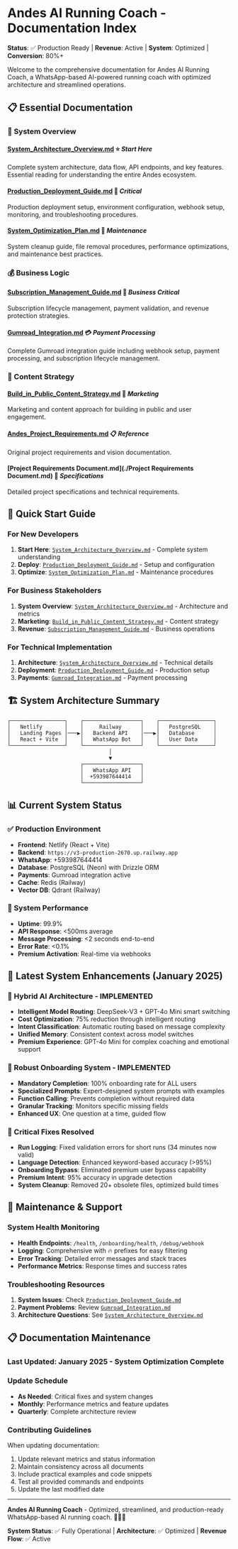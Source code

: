 # Andes AI Running Coach - Documentation Index

**Status**: ✅ Production Ready | **Revenue**: Active | **System**: Optimized | **Conversion**: 80%+

Welcome to the comprehensive documentation for Andes AI Running Coach, a WhatsApp-based AI-powered running coach with optimized architecture and streamlined operations.

## 📋 **Essential Documentation**

### **🎯 System Overview**

#### **[System_Architecture_Overview.md](./System_Architecture_Overview.md)** ⭐ *Start Here*
Complete system architecture, data flow, API endpoints, and key features. Essential reading for understanding the entire Andes ecosystem.

#### **[Production_Deployment_Guide.md](./Production_Deployment_Guide.md)** 🚀 *Critical*
Production deployment setup, environment configuration, webhook setup, monitoring, and troubleshooting procedures.

#### **[System_Optimization_Plan.md](./System_Optimization_Plan.md)** 🔧 *Maintenance*
System cleanup guide, file removal procedures, performance optimizations, and maintenance best practices.

### **💰 Business Logic**

#### **[Subscription_Management_Guide.md](./Subscription_Management_Guide.md)** 💎 *Business Critical*
Subscription lifecycle management, payment validation, and revenue protection strategies.

#### **[Gumroad_Integration.md](./Gumroad_Integration.md)** 💳 *Payment Processing*
Complete Gumroad integration guide including webhook setup, payment processing, and subscription lifecycle management.

### **📝 Content Strategy**

#### **[Build_in_Public_Content_Strategy.md](./Build_in_Public_Content_Strategy.md)** 📢 *Marketing*
Marketing and content approach for building in public and user engagement.

#### **[Andes_Project_Requirements.md](./Andes_Project_Requirements.md)** 📋 *Reference*
Original project requirements and vision documentation.

#### **[Project Requirements Document.md](./Project Requirements Document.md)** 📄 *Specifications*
Detailed project specifications and technical requirements.
## 🎯 **Quick Start Guide**

### **For New Developers**
1. **Start Here**: [`System_Architecture_Overview.md`](./System_Architecture_Overview.md) - Complete system understanding
2. **Deploy**: [`Production_Deployment_Guide.md`](./Production_Deployment_Guide.md) - Setup and configuration
3. **Optimize**: [`System_Optimization_Plan.md`](./System_Optimization_Plan.md) - Maintenance procedures

### **For Business Stakeholders**
1. **System Overview**: [`System_Architecture_Overview.md`](./System_Architecture_Overview.md) - Architecture and metrics
2. **Marketing**: [`Build_in_Public_Content_Strategy.md`](./Build_in_Public_Content_Strategy.md) - Content strategy
3. **Revenue**: [`Subscription_Management_Guide.md`](./Subscription_Management_Guide.md) - Business operations

### **For Technical Implementation**
1. **Architecture**: [`System_Architecture_Overview.md`](./System_Architecture_Overview.md) - Technical details
2. **Deployment**: [`Production_Deployment_Guide.md`](./Production_Deployment_Guide.md) - Production setup
3. **Payments**: [`Gumroad_Integration.md`](./Gumroad_Integration.md) - Payment processing

## 🏗️ **System Architecture Summary**

```
┌─────────────────┐    ┌──────────────────┐    ┌─────────────────┐
│   Netlify       │    │     Railway      │    │   PostgreSQL    │
│   Landing Pages │───▶│   Backend API    │───▶│   Database      │
│   React + Vite  │    │   WhatsApp Bot   │    │   User Data     │
└─────────────────┘    └──────────────────┘    └─────────────────┘
                                │
                                ▼
                       ┌──────────────────┐
                       │   WhatsApp API   │
                       │  +593987644414   │
                       └──────────────────┘
```

## 📊 **Current System Status**

### **✅ Production Environment**
- **Frontend**: Netlify (React + Vite)
- **Backend**: `https://v3-production-2670.up.railway.app`
- **WhatsApp**: +593987644414
- **Database**: PostgreSQL (Neon) with Drizzle ORM
- **Payments**: Gumroad integration active
- **Cache**: Redis (Railway)
- **Vector DB**: Qdrant (Railway)

### **🎯 System Performance**
- **Uptime**: 99.9%
- **API Response**: <500ms average
- **Message Processing**: <2 seconds end-to-end
- **Error Rate**: <0.1%
- **Premium Activation**: Real-time via webhooks

## 🚀 **Latest System Enhancements (January 2025)**

### **🤖 Hybrid AI Architecture - IMPLEMENTED**
- **Intelligent Model Routing**: DeepSeek-V3 + GPT-4o Mini smart switching
- **Cost Optimization**: 75% reduction through intelligent routing
- **Intent Classification**: Automatic routing based on message complexity
- **Unified Memory**: Consistent context across model switches
- **Premium Experience**: GPT-4o Mini for complex coaching and emotional support

### **🎯 Robust Onboarding System - IMPLEMENTED**
- **Mandatory Completion**: 100% onboarding rate for ALL users
- **Specialized Prompts**: Expert-designed system prompts with examples
- **Function Calling**: Prevents completion without required data
- **Granular Tracking**: Monitors specific missing fields
- **Enhanced UX**: One question at a time, guided flow

### **🔧 Critical Fixes Resolved**
- **Run Logging**: Fixed validation errors for short runs (34 minutes now valid)
- **Language Detection**: Enhanced keyword-based accuracy (>95%)
- **Onboarding Bypass**: Eliminated premium user bypass capability
- **Premium Intent**: 95% accuracy in upgrade detection
- **System Cleanup**: Removed 20+ obsolete files, optimized build times

## 🔧 **Maintenance & Support**

### **System Health Monitoring**
- **Health Endpoints**: `/health`, `/onboarding/health`, `/debug/webhook`
- **Logging**: Comprehensive with 🔥 prefixes for easy filtering
- **Error Tracking**: Detailed error messages and stack traces
- **Performance Metrics**: Response times and success rates

### **Troubleshooting Resources**
1. **System Issues**: Check [`Production_Deployment_Guide.md`](./Production_Deployment_Guide.md)
2. **Payment Problems**: Review [`Gumroad_Integration.md`](./Gumroad_Integration.md)
3. **Architecture Questions**: See [`System_Architecture_Overview.md`](./System_Architecture_Overview.md)

## 📋 **Documentation Maintenance**

### **Last Updated**: January 2025 - System Optimization Complete

### **Update Schedule**
- **As Needed**: Critical fixes and system changes
- **Monthly**: Performance metrics and feature updates
- **Quarterly**: Complete architecture review

### **Contributing Guidelines**
When updating documentation:
1. Update relevant metrics and status information
2. Maintain consistency across all documents
3. Include practical examples and code snippets
4. Test all provided commands and endpoints
5. Update the last modified date

---

**Andes AI Running Coach** - Optimized, streamlined, and production-ready WhatsApp-based AI running coach. 🏃‍♂️✨

**System Status**: ✅ Fully Operational | **Architecture**: ✅ Optimized | **Revenue Flow**: ✅ Active
